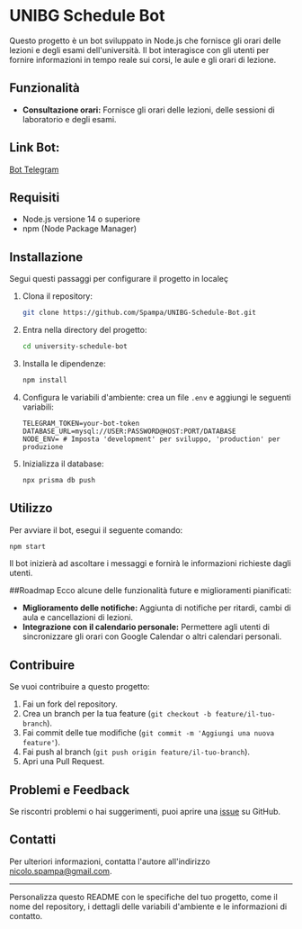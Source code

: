 # UNIBG Schedule Bot

Questo progetto è un bot sviluppato in Node.js che fornisce gli orari delle lezioni e degli esami dell'università. Il bot interagisce con gli utenti per fornire informazioni in tempo reale sui corsi, le aule e gli orari di lezione.

## Funzionalità

- **Consultazione orari:** Fornisce gli orari delle lezioni, delle sessioni di laboratorio e degli esami.

## Link Bot:

[Bot Telegram](https://t.me/orari_unibg_bot)

## Requisiti

- Node.js versione 14 o superiore
- npm (Node Package Manager)

## Installazione

Segui questi passaggi per configurare il progetto in localeç

1. Clona il repository:

   ```bash
   git clone https://github.com/Spampa/UNIBG-Schedule-Bot.git
   ```

2. Entra nella directory del progetto:

   ```bash
   cd university-schedule-bot
   ```

3. Installa le dipendenze:

   ```bash
   npm install
   ```

4. Configura le variabili d'ambiente: crea un file `.env` e aggiungi le seguenti variabili:

   ```plaintext
   TELEGRAM_TOKEN=your-bot-token
   DATABASE_URL=mysql://USER:PASSWORD@HOST:PORT/DATABASE
   NODE_ENV= # Imposta 'development' per sviluppo, 'production' per produzione
   ```
5. Inizializza il database:

   ```bash
   npx prisma db push
   ```

## Utilizzo

Per avviare il bot, esegui il seguente comando:

```bash
npm start
```

Il bot inizierà ad ascoltare i messaggi e fornirà le informazioni richieste dagli utenti.

##Roadmap
Ecco alcune delle funzionalità future e miglioramenti pianificati:

- **Miglioramento delle notifiche:** Aggiunta di notifiche per ritardi, cambi di aula e cancellazioni di lezioni.
- **Integrazione con il calendario personale:** Permettere agli utenti di sincronizzare gli orari con Google Calendar o altri calendari personali.

## Contribuire

Se vuoi contribuire a questo progetto:

1. Fai un fork del repository.
2. Crea un branch per la tua feature (`git checkout -b feature/il-tuo-branch`).
3. Fai commit delle tue modifiche (`git commit -m 'Aggiungi una nuova feature'`).
4. Fai push al branch (`git push origin feature/il-tuo-branch`).
5. Apri una Pull Request.

## Problemi e Feedback

Se riscontri problemi o hai suggerimenti, puoi aprire una [issue](https://github.com/tuo-username/university-schedule-bot/issues) su GitHub.

## Contatti

Per ulteriori informazioni, contatta l'autore all'indirizzo nicolo.spampa@gmail.com.

---

Personalizza questo README con le specifiche del tuo progetto, come il nome del repository, i dettagli delle variabili d'ambiente e le informazioni di contatto.
